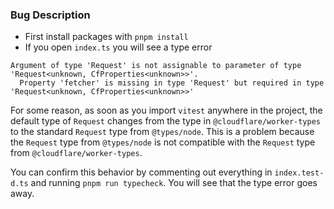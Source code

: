 ### Bug Description

- First install packages with `pnpm install`
- If you open `index.ts` you will see a type error

```
Argument of type 'Request' is not assignable to parameter of type 'Request<unknown, CfProperties<unknown>>'.
  Property 'fetcher' is missing in type 'Request' but required in type 'Request<unknown, CfProperties<unknown>>'
```

For some reason, as soon as you import `vitest` anywhere in the project, the default type of `Request` changes from the type in `@cloudflare/worker-types` to the standard `Request` type from `@types/node`. This is a problem because the `Request` type from `@types/node` is not compatible with the `Request` type from `@cloudflare/worker-types`.

You can confirm this behavior by commenting out everything in `index.test-d.ts` and running `pnpm run typecheck`. You will see that the type error goes away.

